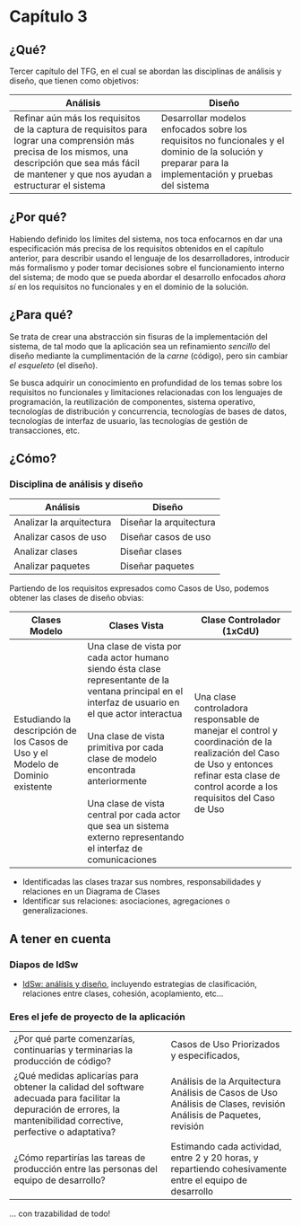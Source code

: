 # Capítulo 3

## ¿Qué?

Tercer capítulo del TFG, en el cual se abordan las disciplinas de análisis y diseño, que tienen como objetivos:

|Análisis|Diseño|
|-|-|
|Refinar aún más los requisitos de la captura de requisitos para lograr una comprensión más precisa de los mismos, una descripción que sea más fácil de mantener y que nos ayudan a estructurar el sistema|Desarrollar modelos enfocados sobre los requisitos no funcionales y el dominio de la solución y preparar para la implementación y pruebas del sistema|

## ¿Por qué?

Habiendo definido los límites del sistema, nos toca enfocarnos en dar una especificación más precisa de los requisitos obtenidos en el capítulo anterior, para describir usando el lenguaje de los desarrolladores, introducir más formalismo y poder tomar decisiones sobre el funcionamiento interno del sistema; de modo que se pueda abordar el desarrollo enfocados *ahora sí* en los requisitos no funcionales y en el dominio de la solución.

## ¿Para qué?

Se trata de crear una abstracción sin fisuras de la implementación del sistema, de tal modo que la aplicación sea un refinamiento *sencillo* del diseño mediante la cumplimentación de la *carne* (código), pero sin cambiar *el esqueleto* (el diseño).

Se busca adquirir un conocimiento en profundidad de los temas sobre los requisitos no funcionales y limitaciones relacionadas con los lenguajes de programación, la reutilización de componentes, sistema operativo, tecnologías de distribución y concurrencia, tecnologías de bases de datos, tecnologías de interfaz de usuario, las tecnologías de gestión de transacciones, etc.

## ¿Cómo?

### Disciplina de análisis y diseño

|Análisis|Diseño|
-|-
Analizar la arquitectura | Diseñar la arquitectura
Analizar casos de uso | Diseñar casos de uso
Analizar clases | Diseñar clases
Analizar paquetes | Diseñar paquetes

Partiendo de los requisitos expresados como Casos de Uso, podemos obtener las clases de diseño obvias:

|Clases Modelo|Clases Vista|Clase Controlador (1xCdU)|
|-|-|-|
Estudiando la descripción de los Casos de Uso y el Modelo de Dominio existente|Una clase de vista por cada actor humano siendo ésta clase representante de la ventana principal en el interfaz de usuario en el que actor interactua<br><br>Una clase de vista primitiva por cada clase de modelo encontrada anteriormente<br><br>Una clase de vista central por cada actor que sea un sistema externo representando el interfaz de comunicaciones|Una clase controladora responsable de manejar el control y coordinación de la realización del Caso de Uso y entonces refinar esta clase de control acorde a los requisitos del Caso de Uso

- Identificadas las clases trazar sus nombres, responsabilidades y relaciones en un Diagrama de Clases
- Identificar sus relaciones: asociaciones, agregaciones o generalizaciones.

## A tener en cuenta

### Diapos de IdSw

- [IdSw: análisis y diseño](https://drive.google.com/drive/folders/1gZU_teZiNH4l7W3ltxuQ0bS3hQPTaCNQ?usp=share_link), incluyendo estrategias de clasificación, relaciones entre clases, cohesión, acoplamiento, etc...

### Eres el jefe de proyecto de la aplicación

|||
|-|-|
¿Por qué parte comenzarías, continuarías y terminarias la producción de código?|Casos de Uso Priorizados y especificados,
¿Qué medidas aplicarías para obtener la calidad del software adecuada para facilitar la depuración de errores, la mantenibilidad corrective, perfective o adaptativa?|Análisis de la Arquitectura<br>Análisis de Casos de Uso<br>Análisis de Clases, revisión<br>Análisis de Paquetes, revisión<br>
¿Cómo repartirías las tareas de producción entre las personas del equipo de desarrollo?|Estimando cada actividad, entre 2 y 20 horas, y repartiendo cohesivamente entre el equipo de desarrollo

…​ con trazabilidad de todo!